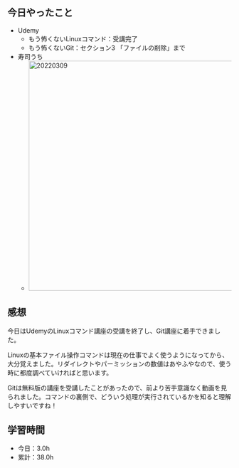 ## 今日やったこと
- Udemy
  - もう怖くないLinuxコマンド：受講完了
  - もう怖くないGit：セクション3 「ファイルの削除」まで
- 寿司うち
  - <img width="517" alt="20220309" src="https://user-images.githubusercontent.com/89694959/157461990-dcc91e5e-b44f-491e-921d-266800eae779.png">

## 感想
今日はUdemyのLinuxコマンド講座の受講を終了し、Git講座に着手できました。

Linuxの基本ファイル操作コマンドは現在の仕事でよく使うようになってから、大分覚えました。リダイレクトやパーミッションの数値はあやふやなので、使う時に都度調べていければと思います。

Gitは無料版の講座を受講したことがあったので、前より苦手意識なく動画を見られました。コマンドの裏側で、どういう処理が実行されているかを知ると理解しやすいですね！

## 学習時間
- 今日：3.0h
- 累計：38.0h

